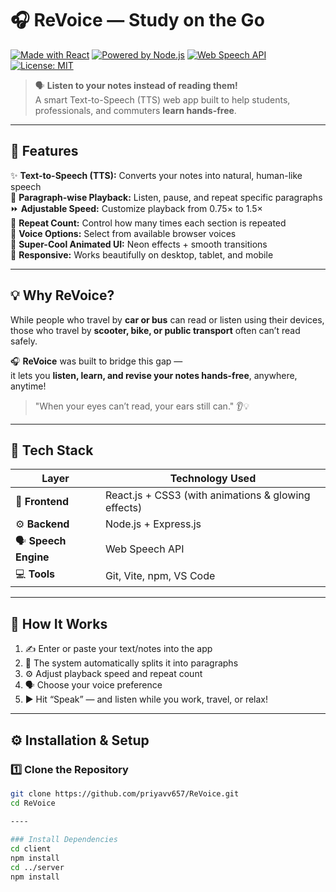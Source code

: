 # 🎧 ReVoice — Study on the Go  

[![Made with React](https://img.shields.io/badge/Made%20with-React-blue?logo=react)](https://reactjs.org/)
[![Powered by Node.js](https://img.shields.io/badge/Powered%20by-Node.js-green?logo=node.js)](https://nodejs.org/)
[![Web Speech API](https://img.shields.io/badge/Uses-Web%20Speech%20API-orange)](https://developer.mozilla.org/en-US/docs/Web/API/Web_Speech_API)
[![License: MIT](https://img.shields.io/badge/License-MIT-yellow.svg)](LICENSE)

> 🗣️ **Listen to your notes instead of reading them!**  
> A smart Text-to-Speech (TTS) web app built to help students, professionals, and commuters **learn hands-free**.

---

## 🚀 Features  

✨ **Text-to-Speech (TTS):** Converts your notes into natural, human-like speech  
🧩 **Paragraph-wise Playback:** Listen, pause, and repeat specific paragraphs  
⏩ **Adjustable Speed:** Customize playback from 0.75× to 1.5×  
🔁 **Repeat Count:** Control how many times each section is repeated  
💬 **Voice Options:** Select from available browser voices  
🎨 **Super-Cool Animated UI:** Neon effects + smooth transitions  
📱 **Responsive:** Works beautifully on desktop, tablet, and mobile  

---

## 💡 Why ReVoice?  

While people who travel by **car or bus** can read or listen using their devices,  
those who travel by **scooter, bike, or public transport** often can’t read safely.  

🎧 **ReVoice** was built to bridge this gap —  
it lets you **listen, learn, and revise your notes hands-free**, anywhere, anytime!  

> "When your eyes can’t read, your ears still can." 👂💡  

---

## 🧩 Tech Stack  

| Layer | Technology Used |
|-------|------------------|
| 🎨 **Frontend** | React.js + CSS3 (with animations & glowing effects) |
| ⚙️ **Backend** | Node.js + Express.js |
| 🗣️ **Speech Engine** | Web Speech API |
| 💻 **Tools** | Git, Vite, npm, VS Code |

---

## 🧠 How It Works  

1. ✍️ Enter or paste your text/notes into the app  
2. 🧩 The system automatically splits it into paragraphs  
3. ⚙️ Adjust playback speed and repeat count  
4. 🗣️ Choose your voice preference  
5. ▶️ Hit “Speak” — and listen while you work, travel, or relax!  

---

## ⚙️ Installation & Setup  

### 1️⃣ Clone the Repository  
```bash
git clone https://github.com/priyavv657/ReVoice.git
cd ReVoice

----
 
### Install Dependencies
cd client
npm install
cd ../server
npm install
